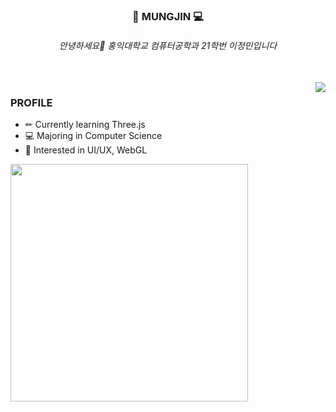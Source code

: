 
<div align="center">
  
  ### 🎼 MUNGJIN 💻
  
  ###### 안녕하세요👋 홍익대학교 컴퓨터공학과 21학번 이정민입니다

</div>
<br>
<a href="https://solved.ac/whkakrkr"><img align="right" src="https://spotify-recently-played-readme.vercel.app/api?user=31sjel3mwc2yhd6o2isbdwk7fk4m&count=4"/></a>

### PROFILE 
- ✏ Currently learning Three.js
- 💻 Majoring in Computer Science
- 🎇 Interested in UI/UX, WebGL

<a href="https://solved.ac/whkakrkr"><img align="left" src="https://github-readme-tistory-card.vercel.app/api?name=jungmin402&postId=68&" width="380"/></a>


<br>
